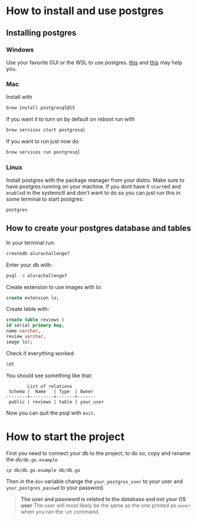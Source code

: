 # How to install and use postgres
## Installing postgres

### Windows
Use your favorite GUI or the WSL to use postgres. [this](https://www.postgresql.org/download/windows/) and [this](https://www.postgresqltutorial.com/postgresql-getting-started/install-postgresql/) may help you.

### Mac
Install with
```bash
brew install postgresql@15
```
If you want it to turn on by default on reboot run with
```bash
brew services start postgresql 
```
If you want to run just now do
```bash
brew services run postgresql
```

### Linux
Install postgres with the package manager from your distro.
Make sure to have postgres running on your machine.
If you dont have it `start`ed and `enable`d in the systemctl and don't want to do so you can just run this in some terminal to start postgres:

```bash
postgres
```

## How to create your postgres database and tables

In your terminal run:
```bash
createdb alurachallenge7
```

Enter your db with:
```bash
psql -d alurachallenge7
```

Create extension to use images with lo:
```sql
create extension lo;
```

Create table with:
```sql
create table reviews (
id serial primary key,
name varchar,
review varchar,
image lo);
```

Check if everything worked:
```bash
\dt
```
You should see something like that:
```
        List of relations
 Schema |  Name   | Type  | Owner 
--------+---------+-------+-------
 public | reviews | table | your_user
```

Now you can quit the psql with `exit`.

# How to start the project

First you need to connect your db to the project, to do so, copy and rename the `db/db.go.example`
```bash
cp db/db.go.example db/db.go
```
Then in the `dsn` variable change the `your_postgres_user` to your user and `your_postgres_passwd` to your password.
> **The user and password is related to the database and not your OS user**
> The user will most likely be the same as the one printed as `owner` when you ran the `\dt` command.

